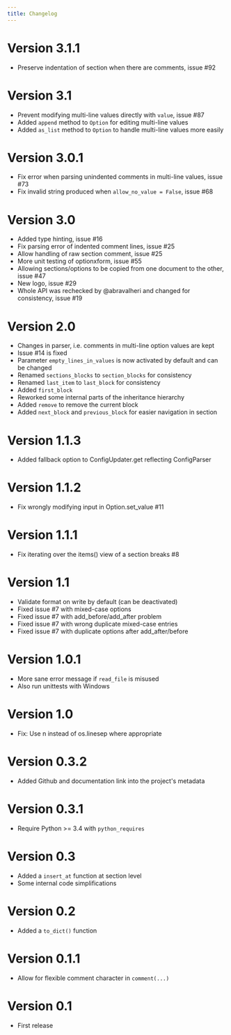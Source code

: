 ```yaml
---
title: Changelog
---
```


# Version 3.1.1

-   Preserve indentation of section when there are comments, issue #92

# Version 3.1

-   Prevent modifying multi-line values directly with `value`, issue #87
-   Added `append` method to `Option` for editing multi-line values
-   Added `as_list` method to `Option` to handle multi-line values more
    easily

# Version 3.0.1

-   Fix error when parsing unindented comments in multi-line values,
    issue #73
-   Fix invalid string produced when `allow_no_value = False`, issue #68

# Version 3.0

-   Added type hinting, issue #16
-   Fix parsing error of indented comment lines, issue #25
-   Allow handling of raw section comment, issue #25
-   More unit testing of optionxform, issue #55
-   Allowing sections/options to be copied from one document to the
    other, issue #47
-   New logo, issue #29
-   Whole API was rechecked by \@abravalheri and changed for
    consistency, issue #19

# Version 2.0

-   Changes in parser, i.e. comments in multi-line option values are
    kept
-   Issue #14 is fixed
-   Parameter `empty_lines_in_values` is now activated by default and
    can be changed
-   Renamed `sections_blocks` to `section_blocks` for consistency
-   Renamed `last_item` to `last_block` for consistency
-   Added `first_block`
-   Reworked some internal parts of the inheritance hierarchy
-   Added `remove` to remove the current block
-   Added `next_block` and `previous_block` for easier navigation in
    section

# Version 1.1.3

-   Added fallback option to ConfigUpdater.get reflecting ConfigParser

# Version 1.1.2

-   Fix wrongly modifying input in Option.set_value #11

# Version 1.1.1

-   Fix iterating over the items() view of a section breaks #8

# Version 1.1

-   Validate format on write by default (can be deactivated)
-   Fixed issue #7 with mixed-case options
-   Fixed issue #7 with add_before/add_after problem
-   Fixed issue #7 with wrong duplicate mixed-case entries
-   Fixed issue #7 with duplicate options after add_after/before

# Version 1.0.1

-   More sane error message if `read_file` is misused
-   Also run unittests with Windows

# Version 1.0

-   Fix: Use n instead of os.linesep where appropriate

# Version 0.3.2

-   Added Github and documentation link into the project\'s metadata

# Version 0.3.1

-   Require Python \>= 3.4 with `python_requires`

# Version 0.3

-   Added a `insert_at` function at section level
-   Some internal code simplifications

# Version 0.2

-   Added a `to_dict()` function

# Version 0.1.1

-   Allow for flexible comment character in `comment(...)`

# Version 0.1

-   First release
